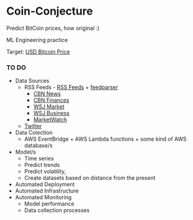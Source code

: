 # Coin-Conjecture

Predict BitCoin prices, how original :)

ML Engineering practice

Target: [USD Bitcoin Price](https://api.coindesk.com/v1/bpi/currentprice.json)

### TO DO

* Data Sources
  * RSS Feeds - [RSS Feeds](https://www.repeatsoftware.com/Help/RSSFeedList.htm) + [feedparser](https://pypi.org/project/feedparser/)
    * [CBN News](https://www1.cbn.com/rss-cbn-articles-cbnnews.xml)
    * [CBN Finances](https://www1.cbn.com/rss-cbn-articles-finances.xml)
    * [WSJ Market](https://feeds.a.dj.com/rss/RSSMarketsMain.xml)
    * [WSJ Business](https://feeds.a.dj.com/rss/WSJcomUSBusiness.xml)
    * [MarketWatch](http://feeds.marketwatch.com/marketwatch/topstories/)
  * [Twitter](https://developer.twitter.com/en/docs/twitter-api/getting-started/about-twitter-api#:~:text=The%20Twitter%20API%20v2%20represents,free%20access%20to%20the%20API.)
* Data Colection
  * AWS EventBridge + AWS Lambda functions + some kind of AWS database/s
* Model/s
  * Time series
  * Predict trends
  * Predict volatility, 
  * Create datasets based on distance from the present
* Automated Deployment
* Automated Infrastructure
* Automated Monitoring
  * Model performance
  * Data collection processes
